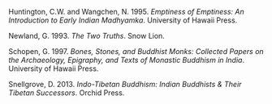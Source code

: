 Huntington, C.W. and Wangchen, N. 1995. *Emptiness of Emptiness: An Introduction to Early Indian Madhyamka*. University of Hawaii Press.

Newland, G. 1993. *The Two Truths*. Snow Lion.

Schopen, G. 1997. *Bones, Stones, and Buddhist Monks: Collected Papers on the Archaeology, Epigraphy, and Texts of Monastic Buddhism in India*. University of Hawaii Press.

Snellgrove, D. 2013. *Indo-Tibetan Buddhism: Indian Buddhists & Their Tibetan Successors*. Orchid Press.
